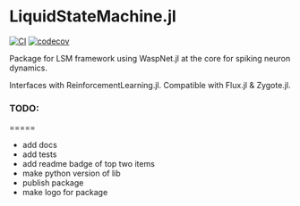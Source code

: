 # LiquidStateMachine.jl

[![CI](https://github.com/GuillaumeLam/LiquidStateMachine.jl/actions/workflows/CI.yml/badge.svg?branch=main)](https://github.com/GuillaumeLam/LiquidStateMachine.jl/actions/workflows/CI.yml)
[![codecov](https://codecov.io/gh/GuillaumeLam/LiquidStateMachine.jl/branch/main/graph/badge.svg?token=253C4QPX45)](https://codecov.io/gh/GuillaumeLam/LiquidStateMachine.jl)

Package for LSM framework using WaspNet.jl at the core for spiking neuron dynamics.

Interfaces with ReinforcementLearning.jl.
Compatible with Flux.jl & Zygote.jl.

### TODO:
=====
+ add docs
+ add tests
+ add readme badge of top two items
+ make python version of lib
+ publish package
+ make logo for package
